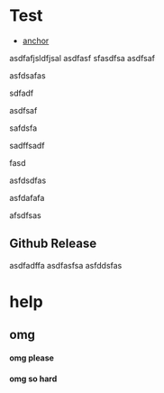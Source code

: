 # Test

- [anchor](#github-release)


asdfafjsldfjsal
asdfasf
sfasdfsa
asdfsaf

asfdsafas



sdfadf

asdfsaf



safdsfa


sadffsadf

fasd

asfdsdfas


asfdafafa


afsdfsas

## Github Release <a id="github-release"></a>


asdfadffa
asdfasfsa
asfddsfas








# help
## omg
#### omg please
#### omg so hard




